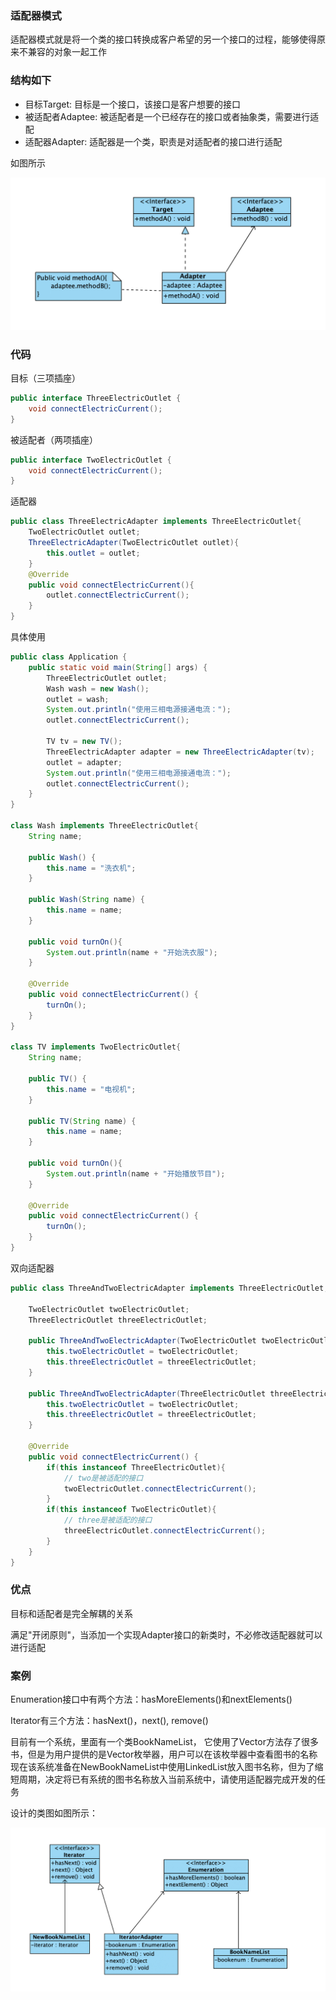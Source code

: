 ### 适配器模式

适配器模式就是将一个类的接口转换成客户希望的另一个接口的过程，能够使得原来不兼容的对象一起工作

### 结构如下

- 目标Target: 目标是一个接口，该接口是客户想要的接口
- 被适配者Adaptee: 被适配者是一个已经存在的接口或者抽象类，需要进行适配
- 适配器Adapter: 适配器是一个类，职责是对适配者的接口进行适配

如图所示

![适配器模式](../../image/adapter.png)

### 代码

目标（三项插座）
```java
public interface ThreeElectricOutlet {
    void connectElectricCurrent();
}

```

被适配者（两项插座）
```java
public interface TwoElectricOutlet {
    void connectElectricCurrent();
}
```

适配器
```java
public class ThreeElectricAdapter implements ThreeElectricOutlet{
    TwoElectricOutlet outlet;
    ThreeElectricAdapter(TwoElectricOutlet outlet){
        this.outlet = outlet;
    }
    @Override
    public void connectElectricCurrent(){
        outlet.connectElectricCurrent();
    }
}
```

具体使用
```java
public class Application {
    public static void main(String[] args) {
        ThreeElectricOutlet outlet;
        Wash wash = new Wash();
        outlet = wash;
        System.out.println("使用三相电源接通电流：");
        outlet.connectElectricCurrent();

        TV tv = new TV();
        ThreeElectricAdapter adapter = new ThreeElectricAdapter(tv);
        outlet = adapter;
        System.out.println("使用三相电源接通电流：");
        outlet.connectElectricCurrent();
    }
}

class Wash implements ThreeElectricOutlet{
    String name;

    public Wash() {
        this.name = "洗衣机";
    }

    public Wash(String name) {
        this.name = name;
    }

    public void turnOn(){
        System.out.println(name + "开始洗衣服");
    }

    @Override
    public void connectElectricCurrent() {
        turnOn();
    }
}

class TV implements TwoElectricOutlet{
    String name;

    public TV() {
        this.name = "电视机";
    }

    public TV(String name) {
        this.name = name;
    }

    public void turnOn(){
        System.out.println(name + "开始播放节目");
    }

    @Override
    public void connectElectricCurrent() {
        turnOn();
    }
}
```

双向适配器

```java
public class ThreeAndTwoElectricAdapter implements ThreeElectricOutlet, TwoElectricOutlet{

    TwoElectricOutlet twoElectricOutlet;
    ThreeElectricOutlet threeElectricOutlet;

    public ThreeAndTwoElectricAdapter(TwoElectricOutlet twoElectricOutlet, ThreeElectricOutlet threeElectricOutlet) {
        this.twoElectricOutlet = twoElectricOutlet;
        this.threeElectricOutlet = threeElectricOutlet;
    }

    public ThreeAndTwoElectricAdapter(ThreeElectricOutlet threeElectricOutlet, TwoElectricOutlet twoElectricOutlet) {
        this.twoElectricOutlet = twoElectricOutlet;
        this.threeElectricOutlet = threeElectricOutlet;
    }

    @Override
    public void connectElectricCurrent() {
        if(this instanceof ThreeElectricOutlet){
            // two是被适配的接口
            twoElectricOutlet.connectElectricCurrent();
        }
        if(this instanceof TwoElectricOutlet){
            // three是被适配的接口
            threeElectricOutlet.connectElectricCurrent();
        }
    }
}
```

### 优点

目标和适配者是完全解耦的关系

满足"开闭原则"，当添加一个实现Adapter接口的新类时，不必修改适配器就可以进行适配

### 案例

Enumeration接口中有两个方法：hasMoreElements()和nextElements()

Iterator有三个方法：hasNext()，next(), remove()

目前有一个系统，里面有一个类BookNameList， 它使用了Vector方法存了很多书，但是为用户提供的是Vector枚举器，用户可以在该枚举器中查看图书的名称
现在该系统准备在NewBookNameList中使用LinkedList放入图书名称，但为了缩短周期，决定将已有系统的图书名称放入当前系统中，请使用适配器完成开发的任务

设计的类图如图所示：

![适配器](../../image/adapter_example.png)
